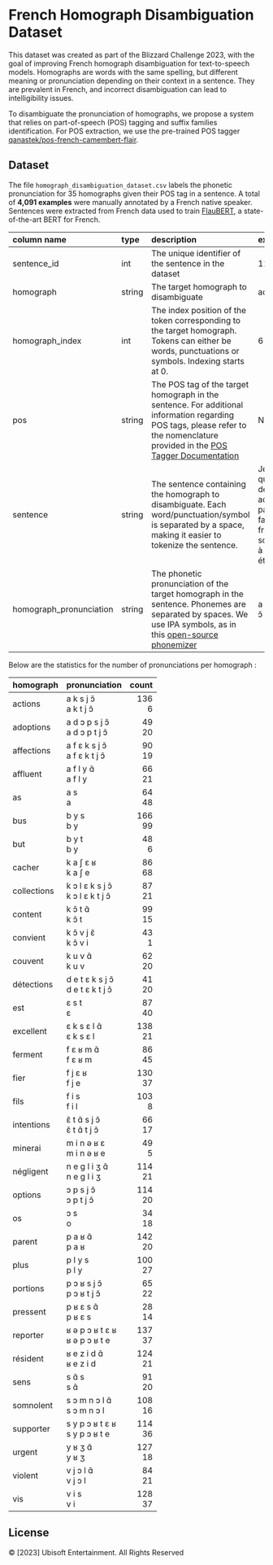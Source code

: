 # French Homograph Disambiguation Dataset

This dataset was created as part of the Blizzard Challenge 2023, with the goal of improving French homograph disambiguation for text-to-speech models. Homographs are words with the same spelling, but different meaning or pronunciation depending on their context in a sentence. They are prevalent in French, and incorrect disambiguation can lead to intelligibility issues.

To disambiguate the pronunciation of homographs, we propose a system that relies on part-of-speech (POS) tagging and suffix families identification. For POS extraction, we use the pre-trained POS tagger [qanastek/pos-french-camembert-flair](https://huggingface.co/qanastek/pos-french-camembert-flair).


## Dataset

The file `homograph_disambiguation_dataset.csv` labels the phonetic pronunciation for 35 homographs given their POS tag in a sentence.  A total of **4,091 examples** were manually annotated by a French native speaker. Sentences were extracted from French data used to train [FlauBERT](https://github.com/getalp/Flaubert#31-data), a state-of-the-art BERT for French.

| column name | type | description | example |
|:------------|:-----|:------------|:--------|
| sentence_id | int | The unique identifier of the sentence in the dataset | 1188907 |
| homograph | string | The target homograph to disambiguate | adoptions |
| homograph_index | int | The index position of the token corresponding to the target homograph. Tokens can either be words, punctuations or symbols. Indexing starts at 0. | 6 |
| pos | string | The POS tag of the target homograph in the sentence. For additional information regarding POS tags, please refer to the nomenclature provided in the [POS Tagger Documentation](https://huggingface.co/qanastek/pos-french-camembert-flair#new-additional-pos-tags) | NFP |
| sentence | string | The sentence containing the homograph to disambiguate. Each word/punctuation/symbol is separated by a space, making it easier to tokenize the sentence. | Je disais que 80 % des adoptions par les familles françaises sont faites à l ' étranger . |
| homograph_pronunciation | string | The phonetic pronunciation of the target homograph in the sentence. Phonemes are separated by spaces. We use IPA symbols, as in this [open-source phonemizer](https://github.com/bootphon/phonemizer) | a d ɔ p s j ɔ̃ |

Below are the statistics for the number of pronunciations per homograph :

| homograph   | pronunciation   |   count |
|:------------|:----------------|--------:|
| actions     | a k s j ɔ̃<br>a k t j ɔ̃       |     136<br>6 |
| adoptions   | a d ɔ p s j ɔ̃<br>a d ɔ p t j ɔ̃   |      49<br>20 |
| affections  | a f ɛ k s j ɔ̃<br>a f ɛ k t j ɔ̃   |      90<br>19 |
| affluent    | a f l y ɑ̃<br>a f l y       |      66<br>21 |
| as          | a s<br>a             |      64<br>48 |
| bus         | b y s<br>b y            |     166<br>99 |
| but         | b y t<br>b y           |      48<br>6 |
| cacher      | k a ʃ ɛ ʁ<br>k a ʃ e       |      86<br>68 |
| collections | k ɔ l ɛ k s j ɔ̃<br>k ɔ l ɛ k t j ɔ̃ |      87<br>21 |
| content     | k ɔ̃ t ɑ̃<br>k ɔ̃ t          |      99<br>15 |
| convient    | k ɔ̃ v j ɛ̃<br>k ɔ̃ v i       |      43<br>1 |
| couvent     | k u v ɑ̃<br>k u v         |      62<br>20 |
| détections  | d e t ɛ k s j ɔ̃<br>d e t ɛ k t j ɔ̃ |      41<br>20 |
| est         | ɛ s t<br>ɛ           |      87<br>40 |
| excellent   | ɛ k s ɛ l ɑ̃<br>ɛ k s ɛ l      |     138<br>21 |
| ferment     | f ɛ ʁ m ɑ̃<br>f ɛ ʁ m       |      86<br>45 |
| fier        | f j ɛ ʁ<br>f j e         |     130<br>37 |
| fils        | f i s<br>f i l           |     103<br>8 |
| intentions  | ɛ̃ t ɑ̃ s j ɔ̃<br>ɛ̃ t ɑ̃ t j ɔ̃     |      66<br>17 |
| minerai     | m i n ə ʁ ɛ<br>m i n ə ʁ e     |      49<br>5 |
| négligent   | n e ɡ l i ʒ ɑ̃<br>n e ɡ l i ʒ   |     114<br>21 |
| options     | ɔ p s j ɔ̃<br>ɔ p t j ɔ̃       |     114<br>20 |
| os          | ɔ s<br>o             |      34<br>18 |
| parent      | p a ʁ ɑ̃<br>p a ʁ         |     142<br>20 |
| plus        | p l y s<br>p l y         |     100<br>27 |
| portions    | p ɔ ʁ s j ɔ̃<br>p ɔ ʁ t j ɔ̃     |      65<br>22 |
| pressent    | p ʁ ɛ s ɑ̃<br>p ʁ ɛ s       |      28<br>14 |
| reporter    | ʁ ə p ɔ ʁ t ɛ ʁ<br>ʁ ə p ɔ ʁ t e |     137<br>37 |
| résident    | ʁ e z i d ɑ̃<br>ʁ e z i d     |     124<br>21 |
| sens        | s ɑ̃ s<br>s ɑ̃           |      91<br>20 |
| somnolent   | s ɔ m n ɔ l ɑ̃<br>s ɔ m n ɔ l    |     108<br>16 |
| supporter   | s y p ɔ ʁ t ɛ ʁ<br>s y p ɔ ʁ t e |     114<br>36 |
| urgent      | y ʁ ʒ ɑ̃<br>y ʁ ʒ         |     127<br>18 |
| violent     | v j ɔ l ɑ̃<br>v j ɔ l       |      84<br>21 |
| vis         | v i s<br>v i           |     128<br>37 |


## License

© [2023] Ubisoft Entertainment. All Rights Reserved
